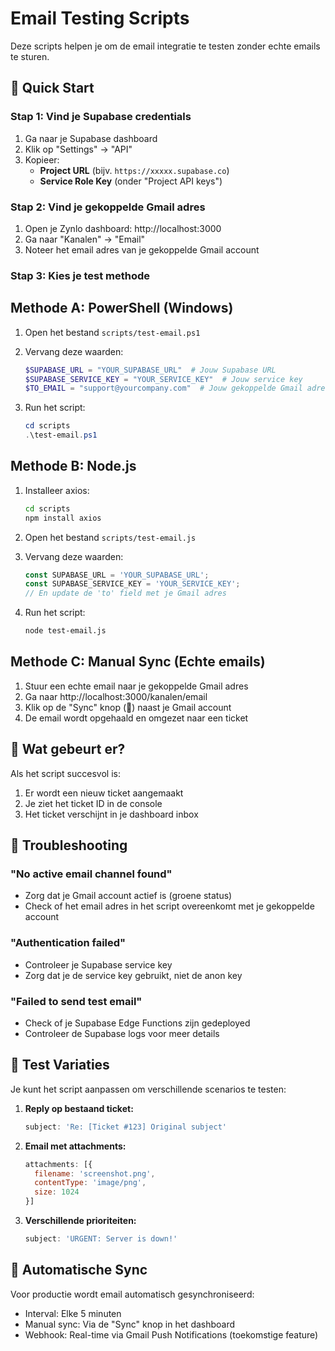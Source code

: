 # Email Testing Scripts

Deze scripts helpen je om de email integratie te testen zonder echte emails te sturen.

## 🚀 Quick Start

### Stap 1: Vind je Supabase credentials

1. Ga naar je Supabase dashboard
2. Klik op "Settings" → "API"
3. Kopieer:
   - **Project URL** (bijv. `https://xxxxx.supabase.co`)
   - **Service Role Key** (onder "Project API keys")

### Stap 2: Vind je gekoppelde Gmail adres

1. Open je Zynlo dashboard: http://localhost:3000
2. Ga naar "Kanalen" → "Email"
3. Noteer het email adres van je gekoppelde Gmail account

### Stap 3: Kies je test methode

## Methode A: PowerShell (Windows)

1. Open het bestand `scripts/test-email.ps1`
2. Vervang deze waarden:
   ```powershell
   $SUPABASE_URL = "YOUR_SUPABASE_URL"  # Jouw Supabase URL
   $SUPABASE_SERVICE_KEY = "YOUR_SERVICE_KEY"  # Jouw service key
   $TO_EMAIL = "support@yourcompany.com"  # Jouw gekoppelde Gmail adres
   ```

3. Run het script:
   ```powershell
   cd scripts
   .\test-email.ps1
   ```

## Methode B: Node.js

1. Installeer axios:
   ```bash
   cd scripts
   npm install axios
   ```

2. Open het bestand `scripts/test-email.js`
3. Vervang deze waarden:
   ```javascript
   const SUPABASE_URL = 'YOUR_SUPABASE_URL';
   const SUPABASE_SERVICE_KEY = 'YOUR_SERVICE_KEY';
   // En update de 'to' field met je Gmail adres
   ```

4. Run het script:
   ```bash
   node test-email.js
   ```

## Methode C: Manual Sync (Echte emails)

1. Stuur een echte email naar je gekoppelde Gmail adres
2. Ga naar http://localhost:3000/kanalen/email
3. Klik op de "Sync" knop (🔄) naast je Gmail account
4. De email wordt opgehaald en omgezet naar een ticket

## 🎯 Wat gebeurt er?

Als het script succesvol is:
1. Er wordt een nieuw ticket aangemaakt
2. Je ziet het ticket ID in de console
3. Het ticket verschijnt in je dashboard inbox

## 🐛 Troubleshooting

### "No active email channel found"
- Zorg dat je Gmail account actief is (groene status)
- Check of het email adres in het script overeenkomt met je gekoppelde account

### "Authentication failed"
- Controleer je Supabase service key
- Zorg dat je de service key gebruikt, niet de anon key

### "Failed to send test email"
- Check of je Supabase Edge Functions zijn gedeployed
- Controleer de Supabase logs voor meer details

## 📝 Test Variaties

Je kunt het script aanpassen om verschillende scenarios te testen:

1. **Reply op bestaand ticket:**
   ```javascript
   subject: 'Re: [Ticket #123] Original subject'
   ```

2. **Email met attachments:**
   ```javascript
   attachments: [{
     filename: 'screenshot.png',
     contentType: 'image/png',
     size: 1024
   }]
   ```

3. **Verschillende prioriteiten:**
   ```javascript
   subject: 'URGENT: Server is down!'
   ```

## 🔄 Automatische Sync

Voor productie wordt email automatisch gesynchroniseerd:
- Interval: Elke 5 minuten
- Manual sync: Via de "Sync" knop in het dashboard
- Webhook: Real-time via Gmail Push Notifications (toekomstige feature) 